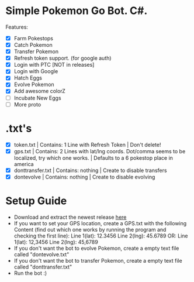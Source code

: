 # Simple Pokemon Go Bot. C#.
Features:
- [x] Farm Pokestops
- [x] Catch Pokemon
- [x] Transfer Pokemon
- [x] Refresh token support. (for google auth)
- [x] Login with PTC [NOT in releases]
- [x] Login with Google
- [x] Hatch Eggs
- [x] Evolve Pokemon
- [x] Add awesome colorZ
- [ ] Incubate New Eggs
- [ ] More proto

# .txt's
- [x] token.txt | Contains: 1 Line with Refresh Token | Don't delete!
- [x] gps.txt | Contains: 2 Lines with lat/lng coords. Dot/comma seems to be localized, try which one works. | Defaults to a 6 pokestop place in america
- [x] donttransfer.txt | Contains: nothing | Create to disable transfers
- [x] dontevolve | Contains: nothing | Create to disable evolving

# Setup Guide
- Download and extract the newest release [here](https://github.com/shiftcodeYT/PokemonGoBot/releases/latest)
- If you want to set your GPS location, create a GPS.txt with the following Content (find out which one works by running the program and checking the first line):
Line 1(lat): 12.3456
Line 2(lng): 45.6789
OR:
Line 1(lat): 12,3456
Line 2(lng): 45,6789
- If you don't want the bot to evolve Pokemon, create a empty text file called "dontevolve.txt"
- If you don't want the bot to transfer Pokemon, create a empty text file called "donttransfer.txt"
- Run the bot :)